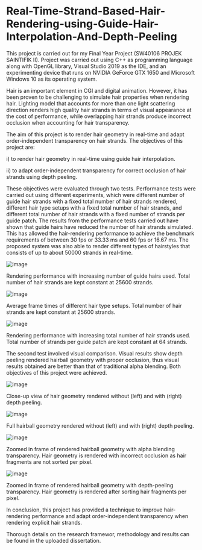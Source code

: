 # Real-Time-Strand-Based-Hair-Rendering-using-Guide-Hair-Interpolation-And-Depth-Peeling

This project is carried out for my Final Year Project (SW40106 PROJEK SAINTIFIK II). Project was carried out using C++ as programming language along with OpenGL library, Visual Studio 2019 as the IDE, and an experimenting device that runs on NVIDIA GeForce GTX 1650 and Microsoft Windows 10 as its operating system.

Hair is an important element in CGI and digital animation. However, it has been proven to be challenging to simulate hair properties when rendering hair. Lighting model that accounts for more than one light scattering direction renders high quality hair strands in terms of visual appearance at the cost of performance, while overlapping hair strands produce incorrect occlusion when accounting for hair transparency. 

The aim of this project is to render hair geometry in real-time and adapt order-independent transparency on hair strands. The objectives of this project are:

i) to render hair geometry in real-time using guide hair interpolation.

ii) to adapt order-independent transparency for correct occlusion of hair strands using depth peeling. 


These objectives were evaluated through two tests. Performance tests were carried out using different experiments, which were different number of guide hair strands with a fixed total number of hair strands rendered, different hair type setups with a fixed total number of hair strands, and different total number of hair strands with a fixed number of strands per guide patch. The results from the performance tests carried out have shown that guide hairs have reduced the number of hair strands simulated. This has allowed the hair-rendering performance to achieve the benchmark requirements of between 30 fps or 33.33 ms and 60 fps or 16.67 ms. The proposed system was also able to render different types of hairstyles that consists of up to about 50000 strands in real-time. 

![image](https://github.com/jonathanlieweujin/Real-Time-Strand-Based-Hair-Rendering-using-Guide-Hair-Interpolation-And-Depth-Peeling/assets/106479441/f0e1dc06-4f0c-43ef-aa1a-4ae61be934c1)

Rendering performance with increasing number of guide hairs used. Total number of hair strands are kept constant at 25600 strands.

![image](https://github.com/jonathanlieweujin/Real-Time-Strand-Based-Hair-Rendering-using-Guide-Hair-Interpolation-And-Depth-Peeling/assets/106479441/c17d7f9a-29cb-40be-b898-2b2323f02275)

Average frame times of different hair type setups. Total number of hair strands are kept constant at 25600 strands.

![image](https://github.com/jonathanlieweujin/Real-Time-Strand-Based-Hair-Rendering-using-Guide-Hair-Interpolation-And-Depth-Peeling/assets/106479441/f3ea3950-dc23-4591-b7c4-d1b07145e8dc)

Rendering performance with increasing total number of hair strands used. Total number of strands per guide patch are kept constant at 64 strands.


The second test involved visual comparison. Visual results show depth peeling rendered hairball geometry with proper occlusion, thus visual results obtained are better than that of traditional alpha blending. Both objectives of this project were achieved. 

![image](https://github.com/jonathanlieweujin/Real-Time-Strand-Based-Hair-Rendering-using-Guide-Hair-Interpolation-And-Depth-Peeling/assets/106479441/7c4036fe-2542-4460-8e05-0012de6368e1)

Close-up view of hair geometry rendered without (left) and with (right) depth peeling.

![image](https://github.com/jonathanlieweujin/Real-Time-Strand-Based-Hair-Rendering-using-Guide-Hair-Interpolation-And-Depth-Peeling/assets/106479441/63716a60-8358-4a5e-acfe-0a3ecc7935a5)

Full hairball geometry rendered without (left) and with (right) depth peeling.


![image](https://github.com/jonathanlieweujin/Real-Time-Strand-Based-Hair-Rendering-using-Guide-Hair-Interpolation-And-Depth-Peeling/assets/106479441/72ca8211-1bd0-41b2-a5ac-858794f914c2)

Zoomed in frame of rendered hairball geometry with alpha blending transparency. Hair geometry is rendered with incorrect occlusion as hair fragments are not sorted per pixel.

![image](https://github.com/jonathanlieweujin/Real-Time-Strand-Based-Hair-Rendering-using-Guide-Hair-Interpolation-And-Depth-Peeling/assets/106479441/fa72abff-9e91-4a5e-993c-c51694683cd1)

Zoomed in frame of rendered hairball geometry with depth-peeling transparency. Hair geometry is rendered after sorting hair fragments per pixel.


In conclusion, this project has provided a technique to improve hair-rendering performance and adapt order-independent transparency when rendering explicit hair strands.


Thorough details on the research framewor, methodology and results can be found in the uploaded dissertation.
